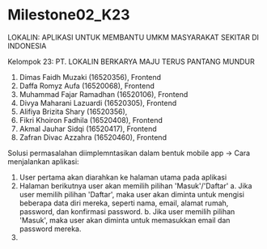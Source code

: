 # Milestone02_K23

LOKALIN: APLIKASI UNTUK MEMBANTU UMKM MASYARAKAT SEKITAR DI INDONESIA 

Kelompok 23: PT. LOKALIN BERKARYA MAJU TERUS PANTANG MUNDUR

1. Dimas Faidh Muzaki (16520356), Frontend
2. Daffa Romyz Aufa (16520068), Frontend
3. Muhammad Fajar Ramadhan (16520106), Frontend
4. Divya Maharani Lazuardi (16520305), Frontend
5. Alifiya Brizita Shary (16520356), 
6. Fikri Khoiron Fadhila (16520408), Frontend
7. Akmal Jauhar Sidqi (16520417), Frontend
8. Zafran Divac Azzahra (16520460), Frontend

Solusi permasalahan diimplemntasikan dalam bentuk mobile app
-> Cara menjalankan aplikasi:
  1. User pertama akan diarahkan ke halaman utama pada aplikasi
  2. Halaman berikutnya user akan memilih pilihan 'Masuk'/'Daftar'
    a. Jika user memilih pilihan 'Daftar', maka user akan diminta untuk mengisi beberapa data diri mereka, seperti nama, email, alamat rumah, password, dan                konfirmasi password. 
    b. Jika user memilih pilihan 'Masuk', maka user akan diminta untuk memasukkan email dan password mereka.
  3. 
